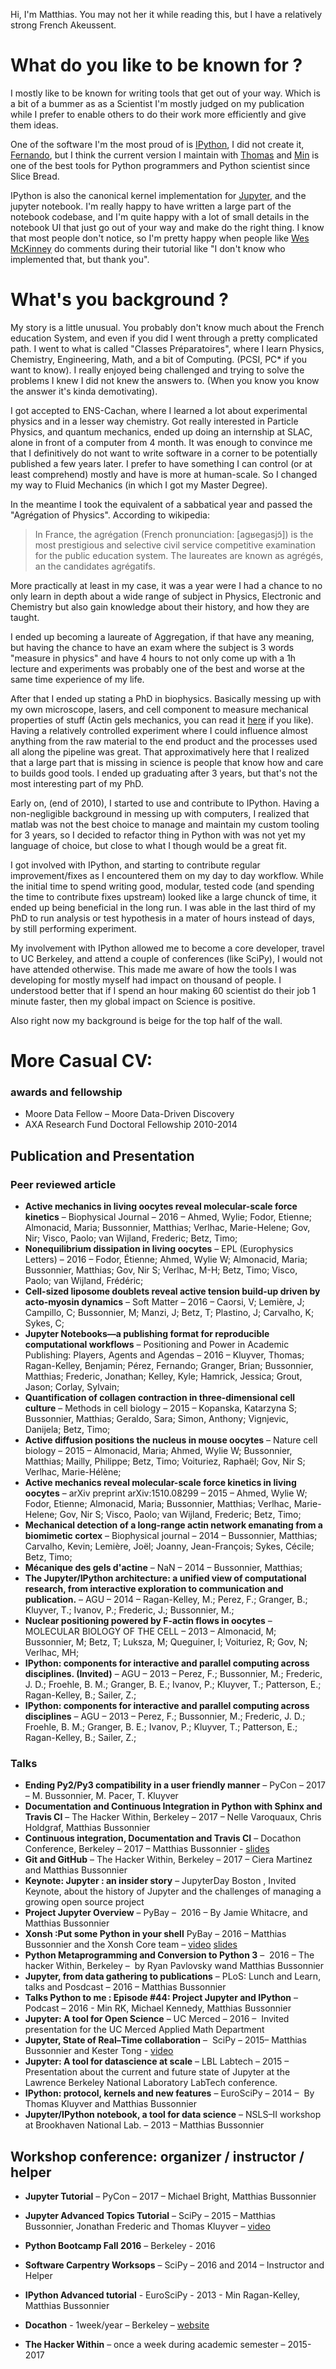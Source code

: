 
Hi, I'm Matthias. You may not her it while reading this, but I have a relatively
strong French Akeussent. 

# What do you like to be known for ? 

I mostly like to be known for writing tools that get out of your way. Which is a
bit of a bummer as as a Scientist I'm mostly judged on my publication while I
prefer to enable others to do their work more efficiently and give them ideas. 

One of the software I'm the most proud of is [IPython](https://ipython.org), I
did not create it, [Fernando](https://fperez.org), but I think the current
version I maintain with [Thomas](https://github.com/takluyver) and
[Min](https://github.com/minrk) is one of the best tools for Python programmers
and Python scientist since Slice Bread. 

IPython is also the canonical kernel implementation for
[Jupyter](https://jupyter.org), and the jupyter notebook. I'm really happy to
have written a large part of the notebook codebase, and I'm quite happy with a
lot of small details in the notebook UI that just go out of your way and make
do the right thing. I know that most people don't notice, so I'm pretty happy
when people like [Wes McKinney](https://github.com/wesm) do comments during
their tutorial like "I don't know who implemented that, but thank you".

# What's you background ?

My story is a little unusual. You probably don't know much about the French
education System, and even if you did I went through a pretty complicated path.
I went to what is called "Classes Préparatoires", where I learn Physics,
Chemistry, Engineering, Math, and a bit of Computing. (PCSI, PC\* if you want to
know). I really enjoyed being challenged and trying to solve the problems I knew
I did not knew the answers to. (When you know you know the answer it's kinda
demotivating). 

I got accepted to ENS-Cachan, where I learned a lot about experimental physics
and in a lesser way chemistry. Got really interested in Particle Physics, and
quantum mechanics, ended up doing an internship at SLAC, alone in front of a
computer from 4 month. It was enough to convince me that I definitively do not
want to write software in a corner to be potentially published a few years
later. I prefer to have something I can control (or at least comprehend) mostly
and have is more at human-scale. So I changed my way to Fluid Mechanics (in
which I got my Master Degree).

In the meantime I took the equivalent of a sabbatical year and passed the
"Agrégation of Physics". According to wikipedia:

> In France, the agrégation (French pronunciation: [aɡʁeɡasjɔ̃]) is the most
> prestigious and selective civil service competitive examination for the
> public education system. The laureates are known as agrégés, an the
> candidates agrégatifs.

More practically at least in my case, it was a year were I had a chance to no
only learn in depth about a wide range of subject in Physics, Electronic and
Chemistry but also gain knowledge about their history, and how they are taught. 

I ended up becoming a laureate of Aggregation, if that have any meaning, but
having the chance to have an exam where the subject is 3 words "measure in
physics" and have 4 hours to not only come up with a 1h lecture and experiments
was probably one of the best and worse at the same time experience of my life.

After that I ended up stating a PhD in biophysics. Basically messing up with my
own microscope, lasers, and cell component to measure mechanical properties of
stuff (Actin gels mechanics, you can read it
[here](http://matthiasphd.herokuapp.com/) if you like). Having a relatively
controlled experiment where I could influence almost anything from the raw
material to the end product and the processes used all along the pipeline was
great. That approximatively here that I realized that a large part that is
missing in science is people that know how and care to builds good tools. I
ended up graduating after 3 years, but that's not the most interesting part of
my PhD. 

Early on, (end of 2010), I started to use and contribute to IPython. Having a
non-negligible background in messing up with computers, I realized that matlab
was not the best choice to manage and maintain my custom tooling for 3 years, so
I decided to refactor thing in Python with was not yet my language of choice,
but close to what I though would be a great fit.

I got involved with IPython, and starting to contribute regular
improvement/fixes as I encountered them on my day to day workflow. While the
initial time to spend writing good, modular, tested code (and spending the time
to contribute fixes upstream) looked like a large chunck of time, it ended up
being  beneficial in the long run. I was able in the last third of my PhD to run
analysis or test hypothesis in a mater of hours instead of days, by still
performing experiment. 

My involvement with IPython allowed me to become a core developer, travel to UC
Berkeley, and attend a couple of conferences (like SciPy), I would not have
attended otherwise. This made me aware of how the tools I was developing for
mostly myself had impact on thousand of people. I understood better that if I
spend an hour making 60 scientist do their job 1 minute faster, then my global
impact on Science is positive. 


Also right now my background is beige for the top half of the wall. 

# More Casual CV:


### awards and fellowship

- Moore Data Fellow – Moore Data-Driven Discovery
- AXA Research Fund Doctoral Fellowship 2010-2014

## Publication and Presentation

### Peer reviewed article

- **Active mechanics in living oocytes reveal molecular-scale force kinetics** – Biophysical Journal – 2016 – Ahmed, Wylie; Fodor, Etienne; Almonacid, Maria; Bussonnier, Matthias; Verlhac, Marie-Helene; Gov, Nir; Visco, Paolo; van Wijland, Frederic; Betz, Timo;
- **Nonequilibrium dissipation in living oocytes** – EPL (Europhysics Letters) – 2016 – Fodor, Étienne; Ahmed, Wylie W; Almonacid, Maria; Bussonnier, Matthias; Gov, Nir S; Verlhac, M-H; Betz, Timo; Visco, Paolo; van Wijland, Frédéric;
- **Cell-sized liposome doublets reveal active tension build-up driven by acto-myosin dynamics** – Soft Matter – 2016 – Caorsi, V; Lemière, J; Campillo, C; Bussonnier, M; Manzi, J; Betz, T; Plastino, J; Carvalho, K; Sykes, C;
- **Jupyter Notebooks—a publishing format for reproducible computational workflows** – Positioning and Power in Academic Publishing: Players, Agents and Agendas – 2016 – Kluyver, Thomas; Ragan-Kelley, Benjamin; Pérez, Fernando; Granger, Brian; Bussonnier, Matthias; Frederic, Jonathan; Kelley, Kyle; Hamrick, Jessica; Grout, Jason; Corlay, Sylvain;
- **Quantification of collagen contraction in three-dimensional cell culture** – Methods in cell biology – 2015 – Kopanska, Katarzyna S; Bussonnier, Matthias; Geraldo, Sara; Simon, Anthony; Vignjevic, Danijela; Betz, Timo;
- **Active diffusion positions the nucleus in mouse oocytes** – Nature cell biology – 2015 – Almonacid, Maria; Ahmed, Wylie W; Bussonnier, Matthias; Mailly, Philippe; Betz, Timo; Voituriez, Raphaël; Gov, Nir S; Verlhac, Marie-Hélène;
- **Active mechanics reveal molecular-scale force kinetics in living oocytes** – arXiv preprint arXiv:1510.08299 – 2015 – Ahmed, Wylie W; Fodor, Etienne; Almonacid, Maria; Bussonnier, Matthias; Verlhac, Marie-Helene; Gov, Nir S; Visco, Paolo; van Wijland, Frederic; Betz, Timo;
- **Mechanical detection of a long-range actin network emanating from a biomimetic cortex** – Biophysical journal – 2014 – Bussonnier, Matthias; Carvalho, Kevin; Lemière, Joël; Joanny, Jean-François; Sykes, Cécile; Betz, Timo;
- **Mécanique des gels d'actine** – NaN – 2014 – Bussonnier, Matthias;
- **The Jupyter/IPython architecture: a unified view of computational research, from interactive exploration to communication and publication.** – AGU – 2014 – Ragan-Kelley, M.; Perez, F.; Granger, B.; Kluyver, T.; Ivanov, P.; Frederic, J.; Bussonnier, M.;
- **Nuclear positioning powered by F-actin flows in oocytes** – MOLECULAR BIOLOGY OF THE CELL – 2013 – Almonacid, M; Bussonnier, M; Betz, T; Luksza, M; Queguiner, I; Voituriez, R; Gov, N; Verlhac, MH;
- **IPython: components for interactive and parallel computing across disciplines. (Invited)** – AGU – 2013 – Perez, F.; Bussonnier, M.; Frederic, J. D.; Froehle, B. M.; Granger, B. E.; Ivanov, P.; Kluyver, T.; Patterson, E.; Ragan-Kelley, B.; Sailer, Z.;
- **IPython: components for interactive and parallel computing across disciplines** – AGU – 2013 – Perez, F.; Bussonnier, M.; Frederic, J. D.; Froehle, B. M.; Granger, B. E.; Ivanov, P.; Kluyver, T.; Patterson, E.; Ragan-Kelley, B.; Sailer, Z.;

### Talks

- **Ending Py2/Py3 compatibility in a user friendly manner** – PyCon – 2017 – M. Bussonnier, M. Pacer, T. Kluyver
- **Documentation and Continuous Integration in Python with Sphinx and Travis CI** – The Hacker Within, Berkeley – 2017 – Nelle Varoquaux, Chris Holdgraf, Matthias Bussonnier
- **Continuous integration, Documentation and Travis CI** – Docathon Conference, Berkeley – 2017 – Matthias Bussonnier - [slides](https://speakerdeck.com/carreau/continuous-integration-documentation-and-travis-ci)
- **Git and GitHub** – The Hacker Within, Berkeley – 2017 – Ciera Martinez and Matthias Bussonnier
- **Keynote: Jupyter : an insider story** – JupyterDay Boston , Invited Keynote, about the history of Jupyter and the challenges of managing a growing open source project
- **Project Jupyter Overview** – PyBay –  2016 – By Jamie Whitacre, and Matthias Bussonnier
- **Xonsh :Put some Python in your shell** PyBay – 2016 – Matthias Bussonnier and the Xonsh Core team – [video](https://www.youtube.com/watch?v=lopI4HkA9rE) [slides](https://speakerdeck.com/carreau/xonsh-pybay-2016)
- **Python Metaprogramming and Conversion to Python 3**  –  2016 – The hacker Within, Berkeley –  by Ryan Pavlovsky wand Matthias Bussonnier
- **Jupyter, from data gathering to publications** – PLoS: Lunch and Learn, talks and Posdcast –  2016 – Matthias Bussonnier
- **Talks Python to me : Episode #44: Project Jupyter and IPython** – Podcast – 2016 - Min RK, Michael Kennedy, Matthias Bussonnier
- **Jupyter: A tool for Open Science** – UC Merced – 2016 –  Invited presentation for the UC Merced Applied Math Department
- **Jupyter, State of Real–Time collaboration**  –  SciPy – 2015– Matthias Bussonnier and Kester Tong - [video](https://www.youtube.com/watch?v=DyGoHAP8B_s)
- **Jupyter: A tool for datascience at scale** – LBL Labtech – 2015 – Presentation about the current and future state of Jupyter at the Lawrence Berkeley National Laboratory LabTech conference.     
- **IPython: protocol, kernels and new features** – EuroSciPy – 2014 –  By Thomas Kluyver and Matthias Bussonnier
- **Jupyter/IPython notebook, a tool for data science** – NSLS–II workshop at Brookhaven National Lab. – 2013 – Matthias Bussonnier

## Workshop conference: organizer / instructor / helper

- **Jupyter Tutorial** – PyCon – 2017 – Michael Bright, Matthias Bussonnier
- **Jupyter Advanced Topics Tutorial** – SciPy – 2015 – Matthias Bussonnier, Jonathan Frederic and Thomas Kluyver – [video](https://www.youtube.com/watch?v=38R7jiCspkw)
- **Python Bootcamp Fall 2016** – Berkeley - 2016
- **Software Carpentry Worksops** – SciPy – 2016 and 2014 – Instructor and  Helper
- **IPython Advanced tutorial** - EuroSciPy - 2013 - Min Ragan-Kelley, Matthias Bussonnier

- **Docathon** - 1week/year – Berkeley – [website](https://docathon.github.io/docathon/)
- **The Hacker Within** – once a week during academic semester – 2015-2017
  

